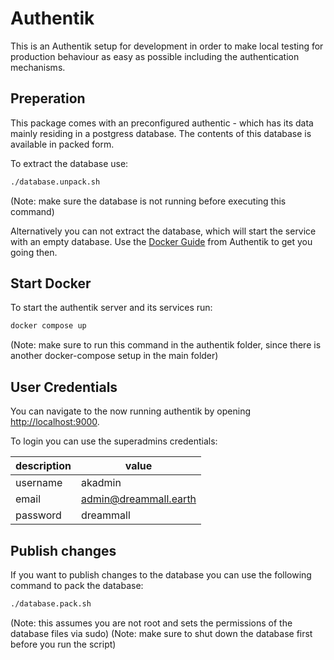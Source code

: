 # Authentik

This is an Authentik setup for development in order to make local testing for production behaviour as easy as possible including the authentication mechanisms.

## Preperation

This package comes with an preconfigured authentic - which has its data mainly residing in a postgress database. The contents of this database is available in packed form.

To extract the database use:
```bash
./database.unpack.sh
```
(Note: make sure the database is not running before executing this command)

Alternatively you can not extract the database, which will start the service with an empty database. Use the [Docker Guide](https://goauthentik.io/docs/installation/docker-compose#preparation) from Authentik to get you going then.

## Start Docker

To start the authentik server and its services run:
```bash
docker compose up
```
(Note: make sure to run this command in the authentik folder, since there is another docker-compose setup in the main folder)

## User Credentials

You can navigate to the now running authentik by opening [http://localhost:9000](http://localhost:9000).

To login you can use the superadmins credentials:

| description | value                 |
|-------------|-----------------------|
| username    | akadmin               |
| email       | admin@dreammall.earth |
| password    | dreammall             |

## Publish changes

If you want to publish changes to the database you can use the following command to pack the database:
```bash
./database.pack.sh
```
(Note: this assumes you are not root and sets the permissions of the database files via sudo)
(Note: make sure to shut down the database first before you run the script)

